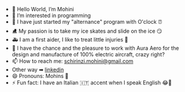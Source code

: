 - 👋 Hello World, I’m Mohini <br>
- 👀 I’m interested in programming <br>
- 🌱 I have just started my "alternance" program with O'clock ⏰ <br>
- ⛸️ My passion is to take my ice skates and slide on the ice 😏 <br>
- 🚑 I am a first aider, I like to treat little injuries 🤕 <br>
- 🛫 I have the chance and the pleasure to work with Aura Aero for the design and manufacture of 100% electric aircraft, crazy right? <br>
- 📫 How to reach me: schirinzi.mohini@gmail.com <br>
- Other way ➡  <a href="www.linkedin.com/in/mohini-schirinzi" > linkedin </a >
- 😄 Pronouns: Mohins 🙈 <br>
- ⚡ Fun fact: I have an Italian 🇮🇹 accent when I speak English 😂🫠

<!---
Mohinsch/Mohinsch is a ✨ special ✨ repository because its `README.md` (this file) appears on your GitHub profile.
You can click the Preview link to take a look at your changes.
--->
